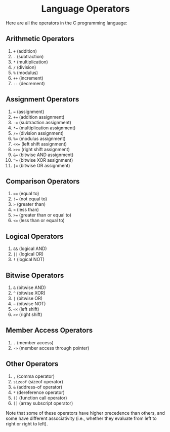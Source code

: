 ## <h1 align="center"> Language Operators</h1>



Here are all the operators in the C programming language:

**Arithmetic Operators**
------------------------

1. `+` (addition)
2. `-` (subtraction)
3. `*` (multiplication)
4. `/` (division)
5. `%` (modulus)
6. `++` (increment)
7. `--` (decrement)

**Assignment Operators**
-----------------------

1. `=` (assignment)
2. `+=` (addition assignment)
3. `-=` (subtraction assignment)
4. `*=` (multiplication assignment)
5. `/=` (division assignment)
6. `%=` (modulus assignment)
7. `<<=` (left shift assignment)
8. `>>=` (right shift assignment)
9. `&=` (bitwise AND assignment)
10. `^=` (bitwise XOR assignment)
11. `|=` (bitwise OR assignment)

**Comparison Operators**
-----------------------

1. `==` (equal to)
2. `!=` (not equal to)
3. `>` (greater than)
4. `<` (less than)
5. `>=` (greater than or equal to)
6. `<=` (less than or equal to)

**Logical Operators**
--------------------

1. `&&` (logical AND)
2. `||` (logical OR)
3. `!` (logical NOT)

**Bitwise Operators**
--------------------

1. `&` (bitwise AND)
2. `^` (bitwise XOR)
3. `|` (bitwise OR)
4. `~` (bitwise NOT)
5. `<<` (left shift)
6. `>>` (right shift)

**Member Access Operators**
---------------------------

1. `.` (member access)
2. `->` (member access through pointer)

**Other Operators**
-------------------

1. `,` (comma operator)
2. `sizeof` (sizeof operator)
3. `&` (address-of operator)
4. `*` (dereference operator)
5. `()` (function call operator)
6. `[]` (array subscript operator)

Note that some of these operators have higher precedence than others, and some have different associativity (i.e., whether they evaluate from left to right or right to left).